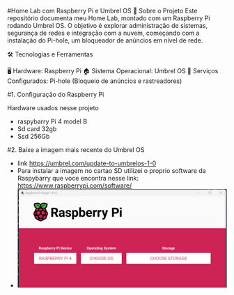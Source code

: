 #Home Lab com Raspberry Pi e Umbrel OS
🚀 Sobre o Projeto
Este repositório documenta meu Home Lab, montado com um Raspberry Pi rodando Umbrel OS. O objetivo é explorar administração de sistemas, segurança de redes e integração com a nuvem, começando com a instalação do Pi-hole, um bloqueador de anúncios em nível de rede.

🛠 Tecnologias e Ferramentas

🖥️ Hardware: Raspberry Pi
🏠 Sistema Operacional: Umbrel OS
🔗 Serviços Configurados:
Pi-hole (Bloqueio de anúncios e rastreadores)


 #1. Configuração do Raspberry Pi

  Hardware usados nesse projeto 
  - raspybarry Pi 4 model B
  - Sd card 32gb
  - Ssd 256Gb

#2. Baixe a imagem mais recente do Umbrel OS 
 - link https://umbrel.com/update-to-umbrelos-1-0
 - Para instalar a imagem no cartao SD utilizei o proprio software da Raspybarry que voce encontra nesse link: 
   https://www.raspberrypi.com/software/
 - ![Instalação no Cartão SD](img/tela_instalacao_rasp.png)


 
